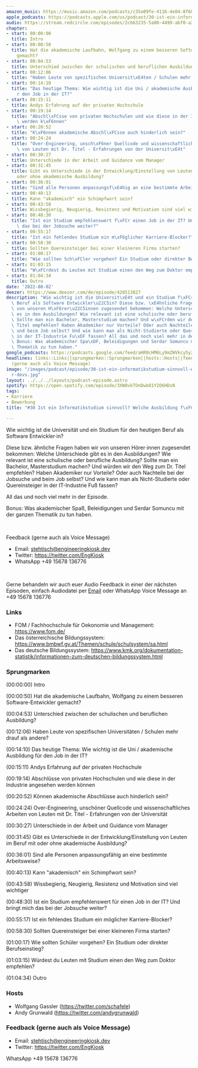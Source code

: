 ```yaml
---
amazon_music: https://music.amazon.com/podcasts/c35a09fe-4116-4e04-8f68-77d61b112e46/episodes/1b15c712-2594-484e-bbda-994564d8a21e/engineering-kiosk-30-ist-ein-informatikstudium-sinnvoll-welche-ausbildung-f%C3%BCr-devs
apple_podcasts: https://podcasts.apple.com/us/podcast/30-ist-ein-informatikstudium-sinnvoll-welche-ausbildung/id1603082924?i=1000574728229&uo=4
audio: https://stream.redcircle.com/episodes/2c663235-5a00-4499-abf0-a205f4ad2b39/stream.mp3
chapter:
- start: 00:00:00
  title: Intro
- start: 00:00:50
  title: Hat die akademische Laufbahn, Wolfgang zu einem besseren Software-Entwickler
    gemacht?
- start: 00:04:53
  title: Unterschied zwischen der schulischen und beruflichen Ausbildung?
- start: 00:12:06
  title: "Haben Leute von spezifischen Universit\xE4ten / Schulen mehr drauf als andere?"
- start: 00:14:10
  title: "Das heutige Thema: Wie wichtig ist die Uni / akademische Ausbildung f\xFC\
    r den Job in der IT?"
- start: 00:15:11
  title: Andys Erfahrung auf der privaten Hochschule
- start: 00:19:14
  title: "Abschl\xFCsse von privaten Hochschulen und wie diese in der Industrie angesehen\
    \ werden k\xF6nnen"
- start: 00:20:52
  title: "K\xF6nnen akademische Abschl\xFCsse auch hinderlich sein?"
- start: 00:24:24
  title: "Over-Engineering, unsch\xF6ner Quellcode und wissenschaftliches Arbeiten\
    \ von Leuten mit Dr. Titel - Erfahrungen von der Universit\xE4t"
- start: 00:30:27
  title: Unterschiede in der Arbeit und Guidance vom Manager
- start: 00:31:45
  title: Gibt es Unterschiede in der Entwicklung/Einstellung von Leuten im Beruf mit
    oder ohne akademische Ausbildung?
- start: 00:36:01
  title: "Sind alle Personen anpassungsf\xE4hig an eine bestimmte Arbeitsweise?"
- start: 00:40:13
  title: Kann "akademisch" ein Schimpfwort sein?
- start: 00:43:58
  title: Wissbegierig, Neugierig, Resistenz und Motivation sind viel wichtiger
- start: 00:48:30
  title: "Ist ein Studium empfehlenswert f\xFCr einen Job in der IT? Und bringt mich\
    \ das bei der Jobsuche weiter?"
- start: 00:55:17
  title: "Ist ein fehlendes Studium ein m\xF6glicher Karriere-Blocker?"
- start: 00:58:30
  title: Sollten Quereinsteiger bei einer kleineren Firma starten?
- start: 01:00:17
  title: "Wie sollten Sch\xFCler vorgehen? Ein Studium oder direkter Berufseinstieg?"
- start: 01:03:15
  title: "W\xFCrdest du Leuten mit Studium einen den Weg zum Doktor empfehlen?"
- start: 01:04:34
  title: Outro
date: '2022-08-02'
deezer: https://www.deezer.com/de/episode/420513827
description: "Wie wichtig ist die Universit\xE4t und ein Studium f\xFCr den heutigen\
  \ Beruf als Software Entwickler\u22C5in? Diese bzw. \xE4hnliche Fragen haben wir\
  \ von unseren H\xF6rer\u22C5innen zugesendet bekommen: Welche Unterschiede gibt\
  \ es in den Ausbildungen? Wie relevant ist eine schulische oder berufliche Ausbildung?\
  \ Sollte man ein Bachelor, Masterstudium machen? Und w\xFCrden wir den Weg zum Dr.\
  \ Titel empfehlen? Haben Akademiker nur Vorteile? Oder auch Nachteile bei der Jobsuche\
  \ und beim Job selbst? Und wie kann man als Nicht-Studierte oder Quereinsteiger\
  \ in der IT-Industrie Fu\xDF fassen? All das und noch viel mehr in der Episode.\
  \ Bonus: Was akademischer Spa\xDF, Beleidigungen und Serdar Somuncu mit der ganzen\
  \ Thematik zu tun haben."
google_podcasts: https://podcasts.google.com/feed/aHR0cHM6Ly9mZWVkcy5yZWRjaXJjbGUuY29tLzBlY2ZkZmQ3LWZkYTEtNGMzZC05NTE1LTQ3NjcyN2Y5ZGY1ZQ/episode/M2Y5ZTJjN2ItOGYwZC00MTcwLWE4MGYtZTVkZmZkMjBlMzEw?sa=X&ved=0CAUQkfYCahcKEwiIjdzarrT5AhUAAAAAHQAAAAAQAQ
headlines: links::Links||sprungmarken::Sprungmarken||hosts::Hosts||feedback-gerne-auch-als-voice-message::Feedback
  (gerne auch als Voice Message)
image: "/images/podcast/episode/30-ist-ein-informatikstudium-sinnvoll-welche-ausbildung-f\xFC\
  r-devs.jpg"
layout: ../../../layouts/podcast-episode.astro
spotify: https://open.spotify.com/episode/3XW8vkTOnDwbO1Y2O6HDsN
tags:
- Karriere
- Bewerbung
title: "#30 Ist ein Informatikstudium sinnvoll? Welche Ausbildung f\xFCr Devs?"

---
```

<p>Wie wichtig ist die Universität und ein Studium für den heutigen Beruf als Software Entwickler⋅in?</p><p>Diese bzw. ähnliche Fragen haben wir von unseren Hörer⋅innen zugesendet bekommen: Welche Unterschiede gibt es in den Ausbildungen? Wie relevant ist eine schulische oder berufliche Ausbildung? Sollte man ein Bachelor, Masterstudium machen? Und würden wir den Weg zum Dr. Titel empfehlen? Haben Akademiker nur Vorteile? Oder auch Nachteile bei der Jobsuche und beim Job selbst? Und wie kann man als Nicht-Studierte oder Quereinsteiger in der IT-Industrie Fuß fassen?</p><p>All das und noch viel mehr in der Episode.</p><p>Bonus: Was akademischer Spaß, Beleidigungen und Serdar Somuncu mit der ganzen Thematik zu tun haben.</p><p><br></p><p>Feedback (gerne auch als Voice Message)</p><ul><li>Email: <a href="mailto:stehtisch@engineeringkiosk.dev" rel="nofollow">stehtisch@engineeringkiosk.dev</a></li><li>Twitter: <a href="https://twitter.com/EngKiosk" rel="nofollow">https://twitter.com/EngKiosk</a></li><li>WhatsApp +49 15678 136776</li></ul><p><br></p><p>Gerne behandeln wir auch euer Audio Feedback in einer der nächsten Episoden, einfach Audiodatei per <a href="https://engineeringkiosk.dev/kontakt/" rel="nofollow">Email</a> oder WhatsApp Voice Message an +49 15678 136776</p><h3 id="links">Links</h3><ul><li>FOM / Fachhochschule für Oekonomie und Management: <a href="https://www.fom.de/" rel="nofollow">https://www.fom.de/</a></li><li>Das österreichische Bildungssystem: <a href="https://www.bmbwf.gv.at/Themen/schule/schulsystem/sa.html" rel="nofollow">https://www.bmbwf.gv.at/Themen/schule/schulsystem/sa.html</a> </li><li>Das deutsche Bildungssystem: <a href="https://www.kmk.org/dokumentation-statistik/informationen-zum-deutschen-bildungssystem.html" rel="nofollow">https://www.kmk.org/dokumentation-statistik/informationen-zum-deutschen-bildungssystem.html</a> </li></ul><h3 id="sprungmarken">Sprungmarken</h3><p>(00:00:00) Intro</p><p>(00:00:50) Hat die akademische Laufbahn, Wolfgang zu einem besseren Software-Entwickler gemacht?</p><p>(00:04:53) Unterschied zwischen der schulischen und beruflichen Ausbildung?</p><p>(00:12:06) Haben Leute von spezifischen Universitäten / Schulen mehr drauf als andere?</p><p>(00:14:10) Das heutige Thema: Wie wichtig ist die Uni / akademische Ausbildung für den Job in der IT?</p><p>(00:15:11) Andys Erfahrung auf der privaten Hochschule</p><p>(00:19:14) Abschlüsse von privaten Hochschulen und wie diese in der Industrie angesehen werden können</p><p>(00:20:52) Können akademische Abschlüsse auch hinderlich sein?</p><p>(00:24:24) Over-Engineering, unschöner Quellcode und wissenschaftliches Arbeiten von Leuten mit Dr. Titel - Erfahrungen von der Universität</p><p>(00:30:27) Unterschiede in der Arbeit und Guidance vom Manager</p><p>(00:31:45) Gibt es Unterschiede in der Entwicklung/Einstellung von Leuten im Beruf mit oder ohne akademische Ausbildung?</p><p>(00:36:01) Sind alle Personen anpassungsfähig an eine bestimmte Arbeitsweise?</p><p>(00:40:13) Kann &#34;akademisch&#34; ein Schimpfwort sein?</p><p>(00:43:58) Wissbegierig, Neugierig, Resistenz und Motivation sind viel wichtiger</p><p>(00:48:30) Ist ein Studium empfehlenswert für einen Job in der IT? Und bringt mich das bei der Jobsuche weiter?</p><p>(00:55:17) Ist ein fehlendes Studium ein möglicher Karriere-Blocker?</p><p>(00:58:30) Sollten Quereinsteiger bei einer kleineren Firma starten?</p><p>(01:00:17) Wie sollten Schüler vorgehen? Ein Studium oder direkter Berufseinstieg?</p><p>(01:03:15) Würdest du Leuten mit Studium einen den Weg zum Doktor empfehlen?</p><p>(01:04:34) Outro</p><h3 id="hosts">Hosts</h3><ul><li>Wolfgang Gassler (<a href="https://twitter.com/schafele" rel="nofollow">https://twitter.com/schafele</a>)</li><li>Andy Grunwald (<a href="https://twitter.com/andygrunwald" rel="nofollow">https://twitter.com/andygrunwald</a>)</li></ul><h3 id="feedback-gerne-auch-als-voice-message">Feedback (gerne auch als Voice Message)</h3><ul><li>Email: <a href="mailto:stehtisch@engineeringkiosk.dev" rel="nofollow">stehtisch@engineeringkiosk.dev</a></li><li>Twitter: <a href="https://twitter.com/EngKiosk" rel="nofollow">https://twitter.com/EngKiosk</a></li></ul><p>WhatsApp +49 15678 136776</p>